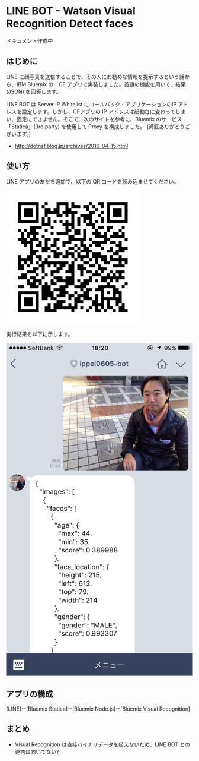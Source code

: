 # LINE BOT - Watson Visual Recognition Detect faces  
ドキュメント作成中  

## はじめに  
LINE に顔写真を送信することで、その人にお勧めな情報を提示するという話から、IBM Bluemix の　CF アプリで実装しました。首題の機能を用いて、結果 (JSON) を回答します。  

LINE BOT は Server IP Whitelist にコールバック・アプリケーションのIP アドレスを設定します。しかし、CFアプリの IP アドレスは起動毎に変わってしまい、固定にできません。そこで、次のサイトを参考に、Bluemix のサービス「Statica」(3rd party) を使用して Proxy を構成しました。 (師匠ありがとうございます。)  
- http://dotnsf.blog.jp/archives/2016-04-15.html

## 使い方
LINE アプリの友だち追加で、以下の QR コードを読み込ませてください。  

![QR Code](docs/qr.png)  

実行結果を以下に示します。

![Samole](docs/sample.jpg)  


## アプリの構成

[LINE]--[Bluemix Statica]--[Bluemix Node.js]--[Bluemix Visual Recognition]

## まとめ
- Visual Recognition は直接バイナリデータを扱えないため、LINE BOT との連携は向いてない?  